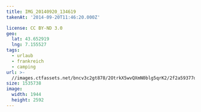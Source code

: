 ```yaml
---
title: IMG_20140920_134619
takenAt: '2014-09-20T11:46:20.000Z'

license: CC BY-ND 3.0
geo:
  lat: 43.652919
  lng: 7.155527
tags:
  - urlaub
  - frankreich
  - camping
url: >-
  //images.ctfassets.net/bncv3c2gt878/2OtrkX5wvQXmN0blg5qrK2/2f2a59377d6f2e6067d1966e93a49104/img_20140920_134619_27696564424_o
size: 1535738
image:
  width: 1944
  height: 2592
---
```

